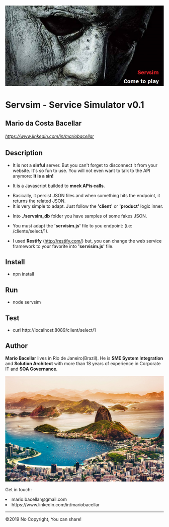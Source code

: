 ![Servsim](logo.jpg)

# Servsim - Service Simulator v0.1 
## Mario da Costa Bacellar
###### https://www.linkedin.com/in/mariobacellar

## Description
- It is not a <b>sinful</b> server. But you can't forget to disconnect it from your website. It's so fun to use. You will not even want to talk to the API anymore: <b>It is a sin!</b><p>
- It is a Javascript builded to <b>mock APis calls</b>.<p>
- Basically, it persist JSON files and when something hits the endpoint, it returns the related JSON.
- It is very simple to adapt. Just follow the <b>'client'</b> or <b>'product'</b> logic inner.<p>
- Into <b>./servsim_db</b> folder you have samples of some fakes JSON.<p>
- You must adapt the <b>'servisim.js'</b> file to you endpoint: (i.e: /cliente/select/1).<p>
- I used <b>Restify</b> (http://restify.com/) but, you can change the web service framework to your favorite into <b>'servisim.js'</b> file.<p>

## Install
- npn install

## Run
- node servsim

## Test
- curl http://localhost:8089/client/select/1

## Author
<b>Mario Bacellar</b> lives in Rio de Janeiro(Brazil). He is <b>SME System Integration</b> and <b>Solution Architect</b> with more than 18 years of experience in Corporate IT and <b>SOA Governance</b>.<p>
![Rio de Janeiro](rio-1.jpg)
  
Get in touch: 
<li>mario.bacellar@gmail.com</li>
<li>https://www.linkedin.com/in/mariobacellar</li>


____
©2019 No Copyright, You can share!
